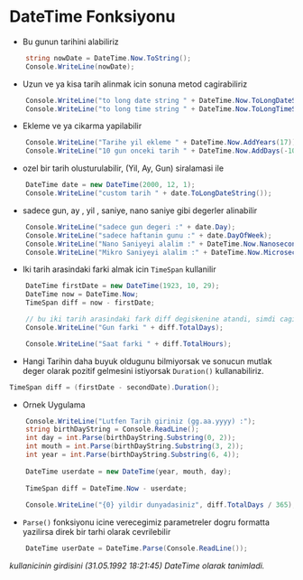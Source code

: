 # DateTime Fonksiyonu

* Bu gunun tarihini alabiliriz
```C#
    string nowDate = DateTime.Now.ToString();
    Console.WriteLine(nowDate);
```
* Uzun ve ya kisa tarih alinmak icin sonuna metod cagirabiliriz
```C#
    Console.WriteLine("to long date string " + DateTime.Now.ToLongDateString());
    Console.WriteLine("to long time string " + DateTime.Now.ToLongTimeString());
```
* Ekleme ve ya cikarma yapilabilir
```C#
    Console.WriteLine("Tarihe yil ekleme " + DateTime.Now.AddYears(17));
    Console.WriteLine("10 gun onceki tarih " + DateTime.Now.AddDays(-10));
```
* ozel bir tarih olusturulabilir, (Yil, Ay, Gun) siralamasi ile
```C#
    DateTime date = new DateTime(2000, 12, 1);
    Console.WriteLine("custom tarih " + date.ToLongDateString());
```
* sadece gun, ay , yil , saniye, nano saniye gibi degerler alinabilir
```C#
    Console.WriteLine("sadece gun degeri :" + date.Day);
    Console.WriteLine("sadece haftanin gunu :" + date.DayOfWeek);
    Console.WriteLine("Nano Saniyeyi alalim :" + DateTime.Now.Nanosecond);
    Console.WriteLine("Mikro Saniyeyi alalim :" + DateTime.Now.Microsecond);
```
* Iki tarih arasindaki farki almak icin `TimeSpan` kullanilir
```C#
    DateTime firstDate = new DateTime(1923, 10, 29);
    DateTime now = DateTime.Now;
    TimeSpan diff = now - firstDate;

    // bu iki tarih arasindaki fark diff degiskenine atandi, simdi cagirabiliriz
    Console.WriteLine("Gun farki " + diff.TotalDays);

    Console.WriteLine("Saat farki " + diff.TotalHours);
```
* Hangi Tarihin daha buyuk oldugunu bilmiyorsak ve sonucun mutlak deger olarak pozitif gelmesini istiyorsak `Duration()` kullanabiliriz.
```C#
TimeSpan diff = (firstDate - secondDate).Duration();
```
* Ornek Uygulama
```C#
    Console.WriteLine("Lutfen Tarih giriniz (gg.aa.yyyy) :");
    string birthDayString = Console.ReadLine();
    int day = int.Parse(birthDayString.Substring(0, 2));
    int mouth = int.Parse(birthDayString.Substring(3, 2));
    int year = int.Parse(birthDayString.Substring(6, 4));
    
    DateTime userdate = new DateTime(year, mouth, day);
    
    TimeSpan diff = DateTime.Now - userdate;
    
    Console.WriteLine("{0} yildir dunyadasiniz", diff.TotalDays / 365);
```
* `Parse()` fonksiyonu icine verecegimiz parametreler dogru formatta yazilirsa direk bir tarhi olarak cevrilebilir
```C#
    DateTime userDate = DateTime.Parse(Console.ReadLine());
```
*kullanicinin girdisini (31.05.1992 18:21:45) DateTime olarak tanimladi.*